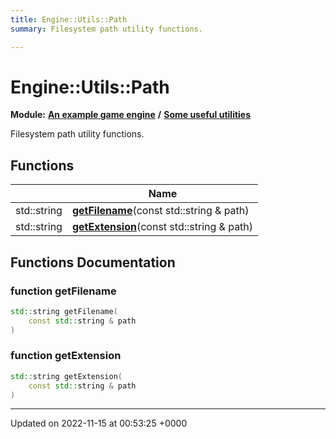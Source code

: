 ```yaml
---
title: Engine::Utils::Path
summary: Filesystem path utility functions. 

---
```


# Engine::Utils::Path

**Module:** **[An example game engine](/modules/group__Engine.md)** **/** **[Some useful utilities](/modules/group__Utils.md)**

Filesystem path utility functions. 

## Functions

|                | Name           |
| -------------- | -------------- |
| std::string | **[getFilename](/namespaces/namespaceEngine_1_1Utils_1_1Path.md#function-getfilename)**(const std::string & path) |
| std::string | **[getExtension](/namespaces/namespaceEngine_1_1Utils_1_1Path.md#function-getextension)**(const std::string & path) |


## Functions Documentation

### function getFilename

```cpp
std::string getFilename(
    const std::string & path
)
```


### function getExtension

```cpp
std::string getExtension(
    const std::string & path
)
```






-------------------------------

Updated on 2022-11-15 at 00:53:25 +0000